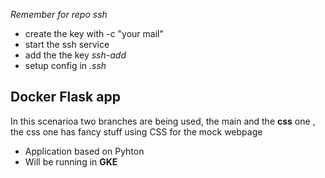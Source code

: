 *Remember for repo ssh*
- create the key with -c "your mail"
- start the ssh service
- add the the key *ssh-add*
- setup config in *.ssh* 


## Docker Flask app ##

In this scenarioa two branches are being used, the main and the **css** one , the css one has fancy stuff using CSS for the mock webpage

- Application based on Pyhton
- Will be running in __GKE__


